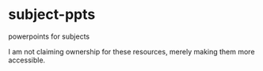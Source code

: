 # subject-ppts
powerpoints for subjects

I am not claiming ownership for these resources, merely making them more accessible.
